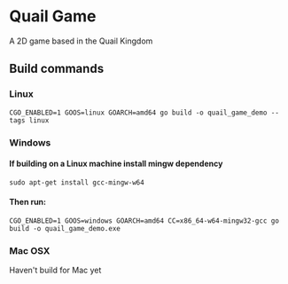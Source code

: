 # Quail Game

A 2D game based in the Quail Kingdom

## Build commands
### Linux

```
CGO_ENABLED=1 GOOS=linux GOARCH=amd64 go build -o quail_game_demo --tags linux
```

### Windows
#### If building on a Linux machine install mingw dependency

```
sudo apt-get install gcc-mingw-w64
```

#### Then run:

```
CGO_ENABLED=1 GOOS=windows GOARCH=amd64 CC=x86_64-w64-mingw32-gcc go build -o quail_game_demo.exe
```

### Mac OSX

Haven't build for Mac yet
